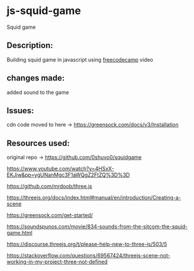 # js-squid-game
Squid game

## Description:

Building squid game in javascript using <a href="https://www.youtube.com/watch?v=4HSxX-EKJjw&pp=ygUNanMgc3F1aWQgZ2FtZQ%3D%3D">freecodecamp</a> video

## changes made:

added sound to the game

## Issues:

cdn code moved to here -> https://greensock.com/docs/v3/Installation

## Resources used:

original repo -> https://github.com/0shuvo0/squidgame

https://www.youtube.com/watch?v=4HSxX-EKJjw&pp=ygUNanMgc3F1aWQgZ2FtZQ%3D%3D

https://github.com/mrdoob/three.js

https://threejs.org/docs/index.html#manual/en/introduction/Creating-a-scene

https://greensock.com/get-started/

https://soundspunos.com/movie/834-sounds-from-the-sitcom-the-squid-game.html

https://discourse.threejs.org/t/please-help-new-to-three-js/503/5

https://stackoverflow.com/questions/69567424/threejs-scene-not-working-in-my-project-three-not-defined